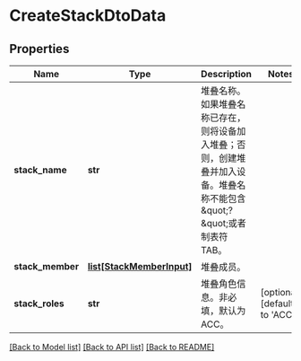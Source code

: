 # CreateStackDtoData

## Properties
Name | Type | Description | Notes
------------ | ------------- | ------------- | -------------
**stack_name** | **str** | 堆叠名称。如果堆叠名称已存在，则将设备加入堆叠；否则，创建堆叠并加入设备。堆叠名称不能包含\&quot;?\&quot;或者制表符TAB。 | 
**stack_member** | [**list[StackMemberInput]**](StackMemberInput.md) | 堆叠成员。 | 
**stack_roles** | **str** | 堆叠角色信息。非必填，默认为ACC。 | [optional] [default to 'ACC']

[[Back to Model list]](../README.md#documentation-for-models) [[Back to API list]](../README.md#documentation-for-api-endpoints) [[Back to README]](../README.md)


